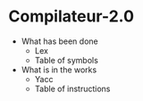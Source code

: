 # Compilateur-2.0

- What has been done
  - Lex
  - Table of symbols
- What is in the works
  - Yacc 
  - Table of instructions

